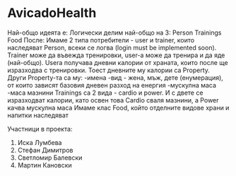 # AvicadoHealth

Най-общо идеята е:
  Логически делим най-общо на 3:
    Person
    Trainings
    Food
   После:
   Имаме 2 типа потребители - user  и trainer, които наследяват Person, всеки се логва (login must be implemented soon). Trainer може да въвежда тренировки, user-a може да тренира и да яде (най-общо).
   Usera получава дневни калории от храната, които после ще изразходва с тренировки. Тоест дневните му калории са Property. Други Property-та са му:
    -имена
    -вид - жена, мъж, дете (енумерация), от които зависят базовия дневен разход на енергия
    -мускулна маса
    -маса мазнини
   Trainings са 2 вида - cardio и power. И с двете се изразходват калории, като освен това Cardio сваля мазнини, а Power качва мускулна маса
   Имаме клас Food, който отделните видове храни и напитки наследяват
   
Участници в проекта:
1. Иска Лумбева
2. Стефан Димитров
3. Светломир Балевски
4. Мартин Кановски

   
